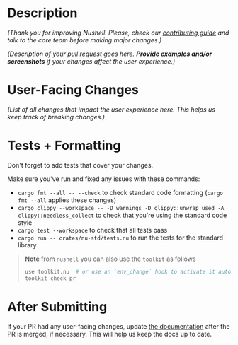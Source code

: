 
# Description

_(Thank you for improving Nushell. Please, check our [contributing guide](../CONTRIBUTING.md) and talk to the core team before making major changes.)_

_(Description of your pull request goes here. **Provide examples and/or screenshots** if your changes affect the user experience.)_

# User-Facing Changes

_(List of all changes that impact the user experience here. This helps us keep track of breaking changes.)_

# Tests + Formatting

Don't forget to add tests that cover your changes.

Make sure you've run and fixed any issues with these commands:

- `cargo fmt --all -- --check` to check standard code formatting (`cargo fmt --all` applies these changes)
- `cargo clippy --workspace -- -D warnings -D clippy::unwrap_used -A clippy::needless_collect` to check that you're using the standard code style
- `cargo test --workspace` to check that all tests pass
- `cargo run -- crates/nu-std/tests.nu` to run the tests for the standard library

> **Note**
> from `nushell` you can also use the `toolkit` as follows
> ```bash
> use toolkit.nu  # or use an `env_change` hook to activate it automatically
> toolkit check pr
> ```

# After Submitting

If your PR had any user-facing changes, update [the documentation](https://github.com/nushell/nushell.github.io) after the PR is merged, if necessary. This will help us keep the docs up to date.
